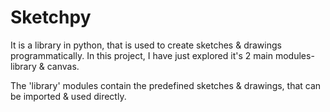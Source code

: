 # Sketchpy

It is a library in python, that is used to create sketches & drawings programmatically. 
In this project, I have just explored it's 2 main modules- library & canvas.

The 'library' modules contain the predefined sketches & drawings, that can be imported & used directly.
